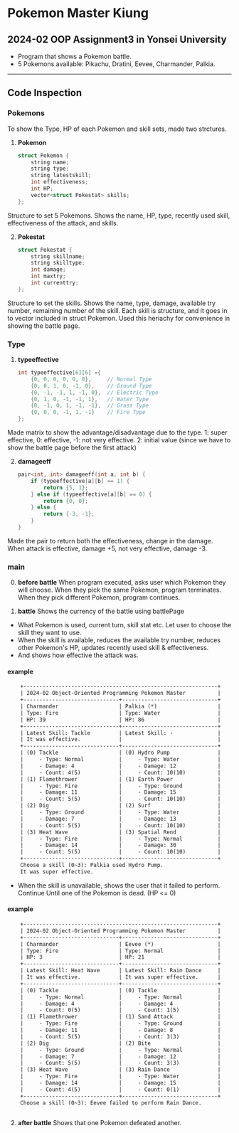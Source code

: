# Pokemon Master Kiung
## 2024-02 OOP Assignment3 in Yonsei University
- Program that shows a Pokemon battle.
- 5 Pokemons available: Pikachu, Dratini, Eevee, Charmander, Palkia.
------------------------------------------------------------------


## Code Inspection
### Pokemons
To show the Type, HP of each Pokemon and skill sets, made two strctures.
1. **Pokemon**
    ```cpp
    struct Pokemon {    
        string name;
        string type;
        string latestskill;
        int effectiveness;
        int HP;
        vector<struct Pokestat> skills;
    };
    ```
Structure to set 5 Pokemons.
Shows the name, HP, type, recently used skill, effectiveness of the attack, and skills.


2. **Pokestat**
    ```cpp
    struct Pokestat {   
        string skillname;
        string skilltype;
        int damage;
        int maxtry;
        int currenttry;
    };
    ```
Structure to set the skills.
Shows the name, type, damage, available try number, remaining number of the skill.
Each skill is structure, and it goes in to vector included in struct Pokemon.
Used this heriachy for convenience in showing the battle page.


### Type
1. **typeeffective**
    ```cpp
    int typeeffective[6][6] ={ 
        {0, 0, 0, 0, 0, 0},     // Normal Type
        {0, 0, 1, 0, -1, 0},    // Ground Type
        {0, -1, -1, 1, -1, 0},  // Electric Type
        {0, 1, 0, -1, -1, 1},   // Water Type
        {0, -1, 0, 1, -1, -1},  // Grass Type
        {0, 0, 0, -1, 1, -1}    // Fire Type
    };
    ```
Made matrix to show the advantage/disadvantage due to the type.
1: super effective, 0: effective, -1: not very effective.
2: initial value (since we have to show the battle page before the first attack)


2. **damageeff**
    ```cpp
    pair<int, int> damageeff(int a, int b) {
        if (typeeffective[a][b] == 1) {
            return {5, 1};
        } else if (typeeffective[a][b] == 0) {
            return {0, 0};
        } else {
            return {-3, -1};
        }
    }
    ```
Made the pair to return both the effectiveness, change in the damage.
When attack is effective, damage +5, not very effective, damage -3.


### main
0. **before battle**
When program executed, asks user which Pokemon they will choose.
When they pick the same Pokemon, program terminates.
When they pick different Pokemon, program continues.


1. **battle**
Shows the currency of the battle using battlePage
- What Pokemon is used, current turn, skill stat etc.
Let user to choose the skill they want to use.
- When the skill is available, reduces the available try number, reduces other Pokemon's HP, updates recently used skill & effectiveness.
- And shows how effective the attack was.
#### example
```txt
    +-------------------------------------------------------------+
    | 2024-02 Object-Oriented Programming Pokemon Master          |
    +------------------------------+------------------------------+
    | Charmander                   | Palkia (*)                   |
    | Type: Fire                   | Type: Water                  |
    | HP: 39                       | HP: 86                       |
    +------------------------------+------------------------------+
    | Latest Skill: Tackle         | Latest Skill: -              |
    | It was effective.            |                              |
    +------------------------------+------------------------------+ 
    | (0) Tackle                   | (0) Hydro Pump               |
    |     - Type: Normal           |     - Type: Water            |
    |     - Damage: 4              |     - Damage: 12             |
    |     - Count: 4(5)            |     - Count: 10(10)          |
    | (1) Flamethrower             | (1) Earth Power              |
    |     - Type: Fire             |     - Type: Ground           |
    |     - Damage: 11             |     - Damage: 15             |
    |     - Count: 5(5)            |     - Count: 10(10)          |
    | (2) Dig                      | (2) Surf                     |
    |     - Type: Ground           |     - Type: Water            |
    |     - Damage: 7              |     - Damage: 13             |
    |     - Count: 5(5)            |     - Count: 10(10)          |
    | (3) Heat Wave                | (3) Spatial Rend             |
    |     - Type: Fire             |     - Type: Normal           |
    |     - Damage: 14             |     - Damage: 30             |
    |     - Count: 5(5)            |     - Count: 10(10)          |
    +------------------------------+------------------------------+
    Choose a skill (0~3): Palkia used Hydro Pump.
    It was super effective.
```

- When the skill is unavailable, shows the user that it failed to perform.
Continue Until one of the Pokemon is dead. (HP <= 0)
#### example
```txt
    +-------------------------------------------------------------+
    | 2024-02 Object-Oriented Programming Pokemon Master          |
    +------------------------------+------------------------------+
    | Charmander                   | Eevee (*)                    |
    | Type: Fire                   | Type: Normal                 |
    | HP: 3                        | HP: 21                       |
    +------------------------------+------------------------------+
    | Latest Skill: Heat Wave      | Latest Skill: Rain Dance     |
    | It was effective.            | It was super effective.      |
    +------------------------------+------------------------------+
    | (0) Tackle                   | (0) Tackle                   |
    |     - Type: Normal           |     - Type: Normal           |
    |     - Damage: 4              |     - Damage: 4              |
    |     - Count: 0(5)            |     - Count: 1(5)            |
    | (1) Flamethrower             | (1) Sand Attack              |
    |     - Type: Fire             |     - Type: Ground           |
    |     - Damage: 11             |     - Damage: 8              |
    |     - Count: 5(5)            |     - Count: 3(3)            |
    | (2) Dig                      | (2) Bite                     |
    |     - Type: Ground           |     - Type: Normal           |
    |     - Damage: 7              |     - Damage: 12             |
    |     - Count: 5(5)            |     - Count: 3(3)            |
    | (3) Heat Wave                | (3) Rain Dance               |
    |     - Type: Fire             |     - Type: Water            |
    |     - Damage: 14             |     - Damage: 15             |
    |     - Count: 4(5)            |     - Count: 0(1)            |
    +------------------------------+------------------------------+
    Choose a skill (0~3): Eevee failed to perform Rain Dance.
    
```

2. **after battle**
Shows that one Pokemon defeated another.
